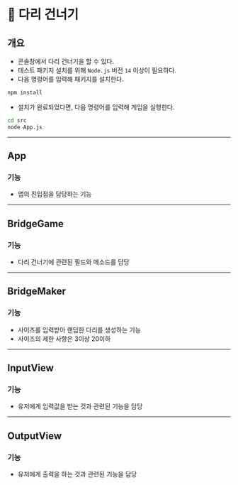 # 🌉 다리 건너기

## 개요

- 콘솔창에서 다리 건너기을 할 수 있다.
- 테스트 패키지 설치를 위해 `Node.js` 버전 `14` 이상이 필요하다.
- 다음 명령어를 입력해 패키지를 설치한다.

```bash
npm install
```

- 설치가 완료되었다면, 다음 명령어를 입력해 게임을 실행한다.

```bash
cd src
node App.js
```

---

## App

### 기능

- 앱의 진입점을 담당하는 기능

---

## BridgeGame

### 기능

- 다리 건너기에 관련된 필드와 메소드를 담당

---

## BridgeMaker

### 기능

- 사이즈를 입력받아 랜덤한 다리를 생성하는 기능
- 사이즈의 제한 사항은 3이상 20이하

---

## InputView

### 기능

- 유저에게 입력값을 받는 것과 관련된 기능을 담당

---

## OutputView

### 기능

- 유저에게 출력을 하는 것과 관련된 기능을 담당
